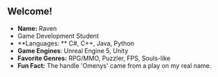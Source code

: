## Welcome! ##
+ **Name:** Raven
+ Game Development Student
+ **Languages: ** C#, C++, Java, Python
+ **Game Engines**: Unreal Engine 5, Unity
+ **Favorite Genres:** RPG/MMO, Puzzler, FPS, Souls-like
+ **Fun Fact:** The handle 'Omenys' came from a play on my real name.

